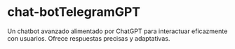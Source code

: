 # chat-botTelegramGPT
Un chatbot avanzado alimentado por ChatGPT para interactuar eficazmente con usuarios. Ofrece respuestas precisas y adaptativas.
